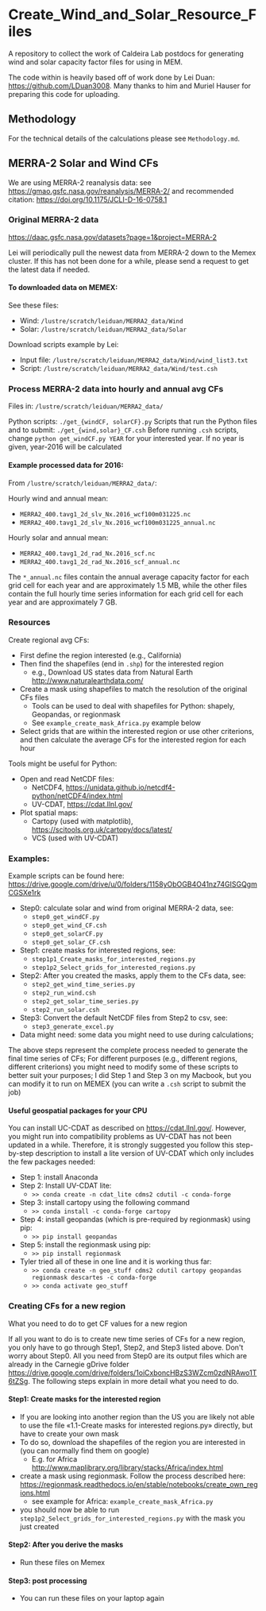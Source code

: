 # Create_Wind_and_Solar_Resource_Files
A repository to collect the work of Caldeira Lab postdocs for generating wind and solar capacity factor files for using in MEM.

The code within is heavily based off of work done by Lei Duan: https://github.com/LDuan3008. Many thanks to him and Muriel Hauser
for preparing this code for uploading.


## Methodology

For the technical details of the calculations please see `Methodology.md`.


## MERRA-2 Solar and Wind CFs

We are using MERRA-2 reanalysis data: see https://gmao.gsfc.nasa.gov/reanalysis/MERRA-2/ and recommended citation: https://doi.org/10.1175/JCLI-D-16-0758.1



### Original MERRA-2 data

https://daac.gsfc.nasa.gov/datasets?page=1&project=MERRA-2 

Lei will periodically pull the newest data from MERRA-2 down to the Memex cluster. If this has not been done for a while, please send a request to get the latest data if needed.



#### To downloaded data on MEMEX:

See these files:
 * Wind:  `/lustre/scratch/leiduan/MERRA2_data/Wind`
 * Solar: `/lustre/scratch/leiduan/MERRA2_data/Solar`

Download scripts example by Lei: 
 * Input file: `/lustre/scratch/leiduan/MERRA2_data/Wind/wind_list3.txt`
 * Script: `/lustre/scratch/leiduan/MERRA2_data/Wind/test.csh`



### Process MERRA-2 data into hourly and annual avg CFs

Files in: `/lustre/scratch/leiduan/MERRA2_data/`

Python scripts: `./get_{windCF, solarCF}.py`
Scripts that run the Python files and to submit: `./get_{wind,solar}_CF.csh`
Before running `.csh` scripts, change `python get_windCF.py YEAR` for your interested year. If no year is given, year-2016 will be calculated

#### Example processed data for 2016:

From `/lustre/scratch/leiduan/MERRA2_data/`:

Hourly wind and annual mean:
 * `MERRA2_400.tavg1_2d_slv_Nx.2016_wcf100m031225.nc`
 * `MERRA2_400.tavg1_2d_slv_Nx.2016_wcf100m031225_annual.nc`

Hourly solar and annual mean: 
 * `MERRA2_400.tavg1_2d_rad_Nx.2016_scf.nc`
 * `MERRA2_400.tavg1_2d_rad_Nx.2016_scf_annual.nc`

The `*_annual.nc` files contain the annual average capacity factor for each grid cell for each year 
and are approximately 1.5 MB, while the other files contain the full hourly time series 
information for each grid cell for each year and are approximately 7 GB.



### Resources

Create regional avg CFs:

 * First define the region interested (e.g., California)
 * Then find the shapefiles (end in `.shp`) for the interested region 
    * e.g., Download US states data from Natural Earth http://www.naturalearthdata.com/
 * Create a mask using shapefiles to match the resolution of the original CFs files
    * Tools can be used to deal with shapefiles for Python: shapely, Geopandas, or regionmask
    * See `example_create_mask_Africa.py` example below
 * Select grids that are within the interested region or use other criterions, and then calculate the average CFs for the interested region for each hour

Tools might be useful for Python:

 * Open and read NetCDF files:
    * NetCDF4, https://unidata.github.io/netcdf4-python/netCDF4/index.html
    * UV-CDAT, https://cdat.llnl.gov/
 * Plot spatial maps:
    * Cartopy (used with matplotlib), https://scitools.org.uk/cartopy/docs/latest/
    * VCS (used with UV-CDAT)



### Examples:

Example scripts can be found here: https://drive.google.com/drive/u/0/folders/1158yObOGB4O41nz74GISGQgmCGSXe1rk
 * Step0: calculate solar and wind from original MERRA-2 data, see:
    * `step0_get_windCF.py`
    * `step0_get_wind_CF.csh`
    * `step0_get_solarCF.py`
    * `step0_get_solar_CF.csh`
 * Step1: create masks for interested regions, see:
    * `step1p1_Create_masks_for_interested_regions.py`
    * `step1p2_Select_grids_for_interested_regions.py`
 * Step2: After you created the masks, apply them to the CFs data, see:
    * `step2_get_wind_time_series.py`
    * `step2_run_wind.csh`
    * `step2_get_solar_time_series.py`
    * `step2_run_solar.csh`
 * Step3: Convert the default NetCDF files from Step2 to csv, see:
    * `step3_generate_excel.py`
 * Data might need: some data you might need to use during calculations;

The above steps represent the complete process needed to generate the final time series of CFs;
For different purposes (e.g., different regions, different criterions) you might need to modify some of these scripts to better suit your purposes;
I did Step 1 and Step 3 on my Macbook, but you can modify it to run on MEMEX (you can write a `.csh` script to submit the job)



#### Useful geospatial packages for your CPU

You can install UC-CDAT as described on https://cdat.llnl.gov/. However, you might run 
into compatibility problems as UV-CDAT has not been updated in a while. 
Therefore, it is strongly suggested you follow this step-by-step description to install a lite 
version of UV-CDAT which only includes the few packages needed:
 * Step 1: install Anaconda
 * Step 2: Install UV-CDAT lite:
    * `>> conda create -n cdat_lite cdms2 cdutil -c conda-forge`
 * Step 3: install cartopy using the following command
    * `>> conda install -c conda-forge cartopy`
 * Step 4: install geopandas (which is pre-required by regionmask) using pip: 
    * `>> pip install geopandas`
 * Step 5: install the regionmask using pip:
    * `>> pip install regionmask`
 * Tyler tried all of these in one line and it is working thus far:
    * `>> conda create -n geo_stuff cdms2 cdutil cartopy geopandas regionmask descartes -c conda-forge`
    * `>> conda activate geo_stuff`



### Creating CFs for a new region

What you need to do to get CF values for a new region

If all you want to do is to create new time series of CFs for a new region, you only 
have to go through Step1, Step2, and Step3 listed above. Don't worry about Step0. All you need from 
Step0 are its output files which are already in the Carnegie gDrive folder 
https://drive.google.com/drive/folders/1oiCxboncHBzS3WZcm0zdNRAwo1T6tZSg. 
The following steps explain in more detail what you need to do.

#### Step1: Create masks for the interested region

 * If you are looking into another region than the US you are likely not able to use the file «1.1-Create masks for interested regions.py» directly, but have to create your own mask
 * To do so, download the shapefiles of the region you are interested in (you can normally find them on google)
    * E.g. for Africa http://www.maplibrary.org/library/stacks/Africa/index.html
 * create a mask using regionmask. Follow the process described here: https://regionmask.readthedocs.io/en/stable/notebooks/create_own_regions.html
    * see example for Africa: `example_create_mask_Africa.py`
 * you should now be able to run `step1p2_Select_grids_for_interested_regions.py` with the mask you just created 

#### Step2: After you derive the masks

 * Run these files on Memex

#### Step3: post processing

 * You can run these files on your laptop again

